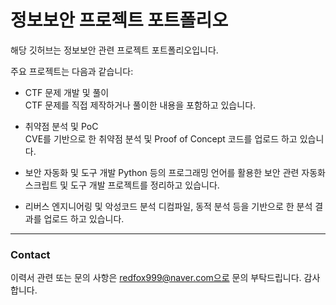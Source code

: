 # 정보보안 프로젝트 포트폴리오

해당 깃허브는 정보보안 관련 프로젝트 포트폴리오입니다.

주요 프로젝트는 다음과 같습니다:

- CTF 문제 개발 및 풀이  
  CTF 문제를 직접 제작하거나 풀이한 내용을 포함하고 있습니다.

- 취약점 분석 및 PoC  
  CVE를 기반으로 한 취약점 분석 및 Proof of Concept 코드를 업로드 하고 있습니다.

- 보안 자동화 및 도구 개발
  Python 등의 프로그래밍 언어를 활용한 보안 관련 자동화 스크립트 및 도구 개발 프로젝트를 정리하고 있습니다.

- 리버스 엔지니어링 및 악성코드 분석
  디컴파일, 동적 분석 등을 기반으로 한 분석 결과를 업로드 하고 있습니다.

---

### Contact

이력서 관련 또는 문의 사항은 redfox999@naver.com으로 문의 부탁드립니다. 감사합니다.
